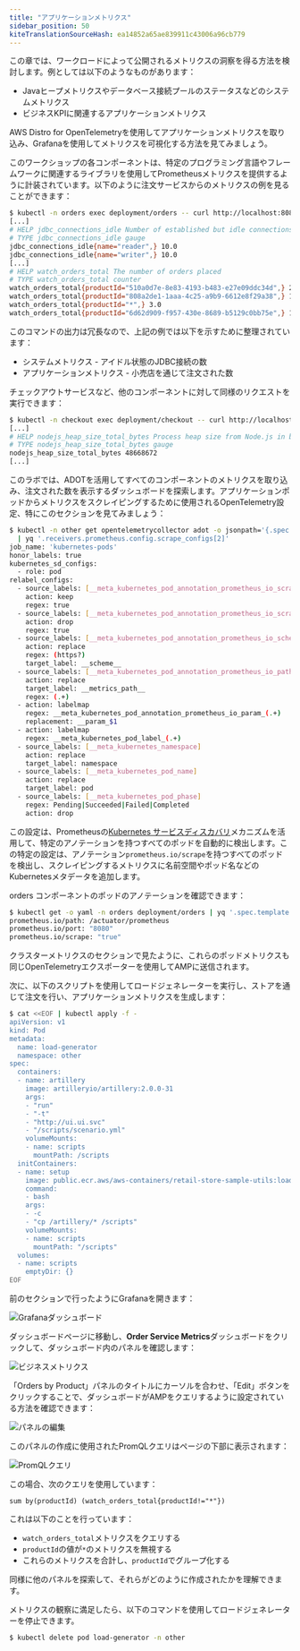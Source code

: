 ```yaml
---
title: "アプリケーションメトリクス"
sidebar_position: 50
kiteTranslationSourceHash: ea14852a65ae839911c43006a96cb779
---
```


この章では、ワークロードによって公開されるメトリクスの洞察を得る方法を検討します。例としては以下のようなものがあります：

- Javaヒープメトリクスやデータベース接続プールのステータスなどのシステムメトリクス
- ビジネスKPIに関連するアプリケーションメトリクス

AWS Distro for OpenTelemetryを使用してアプリケーションメトリクスを取り込み、Grafanaを使用してメトリクスを可視化する方法を見てみましょう。

このワークショップの各コンポーネントは、特定のプログラミング言語やフレームワークに関連するライブラリを使用してPrometheusメトリクスを提供するように計装されています。以下のように注文サービスからのメトリクスの例を見ることができます：

```bash
$ kubectl -n orders exec deployment/orders -- curl http://localhost:8080/actuator/prometheus
[...]
# HELP jdbc_connections_idle Number of established but idle connections.
# TYPE jdbc_connections_idle gauge
jdbc_connections_idle{name="reader",} 10.0
jdbc_connections_idle{name="writer",} 10.0
[...]
# HELP watch_orders_total The number of orders placed
# TYPE watch_orders_total counter
watch_orders_total{productId="510a0d7e-8e83-4193-b483-e27e09ddc34d",} 2.0
watch_orders_total{productId="808a2de1-1aaa-4c25-a9b9-6612e8f29a38",} 1.0
watch_orders_total{productId="*",} 3.0
watch_orders_total{productId="6d62d909-f957-430e-8689-b5129c0bb75e",} 1.0
```

このコマンドの出力は冗長なので、上記の例では以下を示すために整理されています：

- システムメトリクス - アイドル状態のJDBC接続の数
- アプリケーションメトリクス - 小売店を通じて注文された数

チェックアウトサービスなど、他のコンポーネントに対して同様のリクエストを実行できます：

```bash
$ kubectl -n checkout exec deployment/checkout -- curl http://localhost:8080/metrics
[...]
# HELP nodejs_heap_size_total_bytes Process heap size from Node.js in bytes.
# TYPE nodejs_heap_size_total_bytes gauge
nodejs_heap_size_total_bytes 48668672
[...]
```

このラボでは、ADOTを活用してすべてのコンポーネントのメトリクスを取り込み、注文された数を表示するダッシュボードを探索します。アプリケーションポッドからメトリクスをスクレイピングするために使用されるOpenTelemetry設定、特にこのセクションを見てみましょう：

```bash
$ kubectl -n other get opentelemetrycollector adot -o jsonpath='{.spec.config}' \
  | yq '.receivers.prometheus.config.scrape_configs[2]'
job_name: 'kubernetes-pods'
honor_labels: true
kubernetes_sd_configs:
  - role: pod
relabel_configs:
  - source_labels: [__meta_kubernetes_pod_annotation_prometheus_io_scrape]
    action: keep
    regex: true
  - source_labels: [__meta_kubernetes_pod_annotation_prometheus_io_scrape_slow]
    action: drop
    regex: true
  - source_labels: [__meta_kubernetes_pod_annotation_prometheus_io_scheme]
    action: replace
    regex: (https?)
    target_label: __scheme__
  - source_labels: [__meta_kubernetes_pod_annotation_prometheus_io_path]
    action: replace
    target_label: __metrics_path__
    regex: (.+)
  - action: labelmap
    regex: __meta_kubernetes_pod_annotation_prometheus_io_param_(.+)
    replacement: __param_$1
  - action: labelmap
    regex: __meta_kubernetes_pod_label_(.+)
  - source_labels: [__meta_kubernetes_namespace]
    action: replace
    target_label: namespace
  - source_labels: [__meta_kubernetes_pod_name]
    action: replace
    target_label: pod
  - source_labels: [__meta_kubernetes_pod_phase]
    regex: Pending|Succeeded|Failed|Completed
    action: drop
```

この設定は、Prometheusの[Kubernetes サービスディスカバリ](https://prometheus.io/docs/prometheus/latest/configuration/configuration/#kubernetes_sd_config)メカニズムを活用して、特定のアノテーションを持つすべてのポッドを自動的に検出します。この特定の設定は、アノテーション`prometheus.io/scrape`を持つすべてのポッドを検出し、スクレイピングするメトリクスに名前空間やポッド名などのKubernetesメタデータを追加します。

orders コンポーネントのポッドのアノテーションを確認できます：

```bash
$ kubectl get -o yaml -n orders deployment/orders | yq '.spec.template.metadata.annotations'
prometheus.io/path: /actuator/prometheus
prometheus.io/port: "8080"
prometheus.io/scrape: "true"
```

クラスターメトリクスのセクションで見たように、これらのポッドメトリクスも同じOpenTelemetryエクスポーターを使用してAMPに送信されます。

次に、以下のスクリプトを使用してロードジェネレーターを実行し、ストアを通じて注文を行い、アプリケーションメトリクスを生成します：

```bash test=false
$ cat <<EOF | kubectl apply -f -
apiVersion: v1
kind: Pod
metadata:
  name: load-generator
  namespace: other
spec:
  containers:
  - name: artillery
    image: artilleryio/artillery:2.0.0-31
    args:
    - "run"
    - "-t"
    - "http://ui.ui.svc"
    - "/scripts/scenario.yml"
    volumeMounts:
    - name: scripts
      mountPath: /scripts
  initContainers:
  - name: setup
    image: public.ecr.aws/aws-containers/retail-store-sample-utils:load-gen.1.2.1
    command:
    - bash
    args:
    - -c
    - "cp /artillery/* /scripts"
    volumeMounts:
    - name: scripts
      mountPath: "/scripts"
  volumes:
  - name: scripts
    emptyDir: {}
EOF
```

前のセクションで行ったようにGrafanaを開きます：

![Grafanaダッシュボード](./assets/order-service-metrics-dashboard.webp)

ダッシュボードページに移動し、**Order Service Metrics**ダッシュボードをクリックして、ダッシュボード内のパネルを確認します：

![ビジネスメトリクス](./assets/retailMetrics.webp)

「Orders by Product」パネルのタイトルにカーソルを合わせ、「Edit」ボタンをクリックすることで、ダッシュボードがAMPをクエリするように設定されている方法を確認できます：

![パネルの編集](./assets/editPanel.webp)

このパネルの作成に使用されたPromQLクエリはページの下部に表示されます：

![PromQLクエリ](./assets/promqlQuery.webp)

この場合、次のクエリを使用しています：

```text
sum by(productId) (watch_orders_total{productId!="*"})
```

これは以下のことを行っています：

- `watch_orders_total`メトリクスをクエリする
- `productId`の値が`*`のメトリクスを無視する
- これらのメトリクスを合計し、`productId`でグループ化する

同様に他のパネルを探索して、それらがどのように作成されたかを理解できます。

メトリクスの観察に満足したら、以下のコマンドを使用してロードジェネレーターを停止できます。

```bash timeout=180 test=false
$ kubectl delete pod load-generator -n other
```

